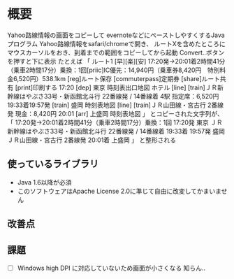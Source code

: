# 概要

Yahoo路線情報の画面をコピーして evernoteなどにペーストしやすくするJavaプログラム
Yahoo路線情報をsafari/chromeで開き、
ルートXを含めたところにマウスカーソルをおき、到着までの範囲をコピーしてから起動
Convert..ボタンを押すと下に表示
たとえば
「
ルート1
[早][楽][安]
17:20発→20:01着2時間41分（乗車2時間17分）乗換：1回[priic]IC優先：14,940円（乗車券8,420円　特別料金6,520円）538.1km
[reg]ルート保存
[commuterpass]定期券
[share]ルート共有
[print]印刷する
17:20
[dep]    東京 時刻表出口地図    ホテル
[line]
[train]ＪＲ新幹線はやぶさ33号・新函館北斗行
22番線発 / 14番線着
4駅
指定席：6,520円
19:33着19:57発    [train]    盛岡 時刻表地図
[line]
[train]ＪＲ山田線・宮古行
2番線発
現金：8,420円
20:01
[arr]    上盛岡 時刻表地図    」
とコピーされた文字列が、
「
17:20発→20:01着2時間41分（乗車2時間17分）乗換：1回
17:20発 東京 ＪＲ新幹線はやぶさ33号・新函館北斗行 22番線発 / 14番線着 19:33着
19:57発 盛岡 ＪＲ山田線・宮古行 2番線発 20:01着 上盛岡 
」
と整形される

## 使っているライブラリ
- Java 1.6以降が必須
- このソフトウェアはApache License 2.0に準じて自由に改変してかまいません

## 改善点

## 課題
- [ ] Windows high DPI に対応していないため画面が小さくなる 知らん..
